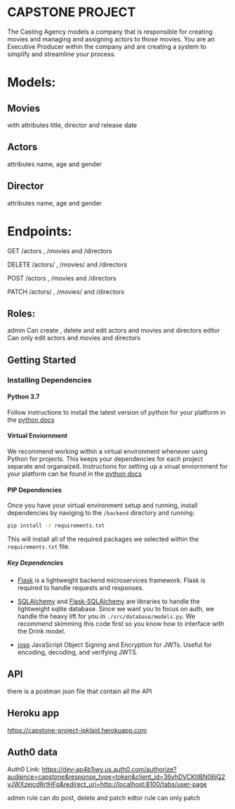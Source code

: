 # CAPSTONE PROJECT

The Casting Agency models a company that is responsible for creating movies and managing and assigning actors to those movies. You are an Executive Producer within the company and are creating a system to simplify and streamline your process.

# Models:

## Movies
with attributes title, director and release date
## Actors 
attributes name, age and gender
## Director 
attributes name, age and gender
# Endpoints:
GET /actors  , /movies and /directors 

DELETE /actors/ , /movies/ and /directors

POST /actors , /movies and /directors

PATCH /actors/ , /movies/ and /directors

## Roles:
admin
Can create , delete and edit actors and movies and directors
editor
Can only edit actors and movies and directors

## Getting Started

### Installing Dependencies

#### Python 3.7

Follow instructions to install the latest version of python for your platform in the [python docs](https://docs.python.org/3/using/unix.html#getting-and-installing-the-latest-version-of-python)

#### Virtual Enviornment

We recommend working within a virtual environment whenever using Python for projects. This keeps your dependencies for each project separate and organaized. Instructions for setting up a virual enviornment for your platform can be found in the [python docs](https://packaging.python.org/guides/installing-using-pip-and-virtual-environments/)

#### PIP Dependencies

Once you have your virtual environment setup and running, install dependencies by naviging to the `/backend` directory and running:

```bash
pip install -r requirements.txt
```

This will install all of the required packages we selected within the `requirements.txt` file.

##### Key Dependencies

- [Flask](http://flask.pocoo.org/)  is a lightweight backend microservices framework. Flask is required to handle requests and responses.

- [SQLAlchemy](https://www.sqlalchemy.org/) and [Flask-SQLAlchemy](https://flask-sqlalchemy.palletsprojects.com/en/2.x/) are libraries to handle the lightweight sqlite database. Since we want you to focus on auth, we handle the heavy lift for you in `./src/database/models.py`. We recommend skimming this code first so you know how to interface with the Drink model.

- [jose](https://python-jose.readthedocs.io/en/latest/) JavaScript Object Signing and Encryption for JWTs. Useful for encoding, decoding, and verifying JWTS.

## API
there is a postman json file that contain all the API

## Heroku app
https://capstone-project-ipklaid.herokuapp.com


## Auth0 data
Auth0 Link: https://dev-ap4b1iwy.us.auth0.com/authorize?audience=capstone&response_type=token&client_id=36yhDVCKItBN06jQ2yJWXzejcd6rtHFq&redirect_uri=http://localhost:8100/tabs/user-page

admin rule can do post, delete and patch 
edtor rule can only patch 

